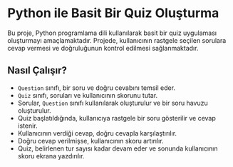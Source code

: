 # Python ile Basit Bir Quiz Oluşturma

Bu proje, Python programlama dili kullanılarak basit bir quiz uygulaması oluşturmayı amaçlamaktadır. Projede, kullanıcının rastgele seçilen sorulara cevap vermesi ve doğruluğunun kontrol edilmesi sağlanmaktadır.

## Nasıl Çalışır?

- `Question` sınıfı, bir soru ve doğru cevabını temsil eder.
- `Quiz` sınıfı, soruları ve kullanıcının skorunu tutar.
- Sorular, `Question` sınıfı kullanılarak oluşturulur ve bir soru havuzu oluşturulur.
- Quiz başlatıldığında, kullanıcıya rastgele bir soru gösterilir ve cevap istenir.
- Kullanıcının verdiği cevap, doğru cevapla karşılaştırılır.
- Doğru cevap verilmişse, kullanıcının skoru artırılır.
- Quiz, belirlenen tur sayısı kadar devam eder ve sonunda kullanıcının skoru ekrana yazdırılır.

